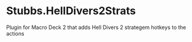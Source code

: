 # Stubbs.HellDivers2Strats
Plugin for Macro Deck 2 that adds Hell Divers 2 strategem hotkeys to the actions
